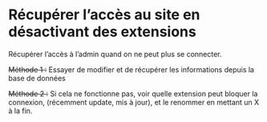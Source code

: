 # Récupérer l’accès au site en désactivant des extensions

Récupérer l’accès à l’admin quand on ne peut plus se connecter.

<s>Méthode 1 :</s> Essayer de modifier et de récupérer les informations depuis la base de données

<s>Méthode 2 :</s> Si cela ne fonctionne pas, voir quelle extension peut bloquer la connexion, (récemment update, mis à jour), et le renommer en mettant un X à la fin.
